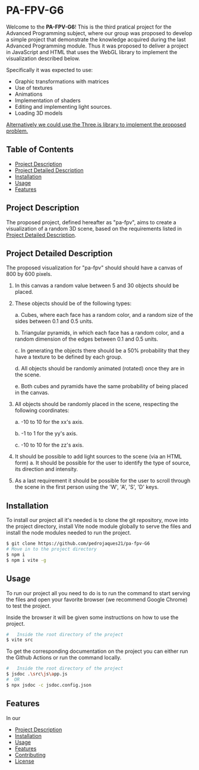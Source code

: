 # PA-FPV-G6

Welcome to the **PA-FPV-G6**! This is the third pratical project for the Advanced Programming subject, where our group was proposed to develop a simple project that demonstrate the knowledge acquired during the last Advanced Programming module. Thus it was proposed to deliver a project in JavaScript and HTML that uses the WebGL library to implement the visualization described below. 

Specifically it was expected to use: 

- Graphic transformations with matrices 
- Use of textures 
- Animations 
- Implementation of shaders 
- Editing and implementing light sources.
- Loading 3D models

<ins>Alternatively we could use the Three.js library to implement the proposed problem.</ins>

## Table of Contents
- [Project Description](#project-description)
- [Project Detailed Description](#project-detailed-description)
- [Installation](#installation)
- [Usage](#usage)
- [Features](#features)

## Project Description

The proposed project, defined hereafter as "pa-fpv", aims to create a visualization of a random 3D scene, based on the requirements listed in [Project Detailed Description](#project-detailed-description).

## Project Detailed Description

The proposed visualization for "pa-fpv" should should have a canvas of 800 by 600 pixels.

1. In this canvas a random value between 5 and 30 objects should be placed. 
2. These objects should be of the following types: 

   a. Cubes, where each face has a random color, and a random size of the sides between 0.1 and 0.5 units.

   b. Triangular pyramids, in which each face has a random color, and a random dimension of the edges between 0.1 and 0.5 units.

   c. In generating the objects there should be a 50% probability that they have a texture to be defined by each group.

   d. All objects should be randomly animated (rotated) once they are in the scene.

   e. Both cubes and pyramids have the same probability of being placed in the canvas.
3. All objects should be randomly placed in the scene, respecting the following coordinates: 

   a. -10 to 10 for the xx's axis.

   b. -1 to 1 for the yy's axis. 
   
   c. -10 to 10 for the zz's axis.
4. It should be possible to add light sources to the scene (via an HTML form) a. It should be possible for the user to identify the type of source, its direction and intensity.
5. As a last requirement it should be possible for the user to scroll through the scene in the first person
using the 'W', 'A', 'S', 'D' keys.

## Installation

To install our project all it's needed is to clone the git repository, move into the project directory, install Vite node module globally to serve the files and install the node modules needed to run the project.

```bash
$ git clone https://github.com/pedrojaques21/pa-fpv-G6
# Move in to the project directory
$ npm i
$ npm i vite -g
```

## Usage

To run our project all you need to do is to run the command to start serving the files and open your favorite browser (we recommend Google Chrome) to test the project.

Inside the browser it will be given some instructions on how to use the project.

```bash
#   Inside the root directory of the project
$ vite src
```
To get the corresponding documentation on the project you can either run the Github Actions or run the command locally.

```bash
#   Inside the root directory of the project
$ jsdoc .\src\js\app.js
#  OR
$ npx jsdoc -c jsdoc.config.json
```

## Features

In our 

- [Project Description](#project-description)
- [Installation](#installation)
- [Usage](#usage)
- [Features](#features)
- [Contributing](#contributing)
- [License](#license)
